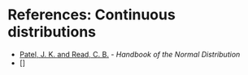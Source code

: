 # References: Continuous distributions


- [Patel, J. K. and Read, C. B.](https://books.google.nl/books/about/Handbook_of_the_Normal_Distribution_Seco.html?id=zoVLF0VF9UYC&redir_esc=y) - *Handbook of the Normal Distribution*  
- []
